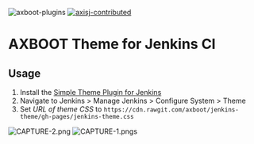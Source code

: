 ![axboot-plugins](https://img.shields.io/badge/Plugins-AXBOOT-red.svg)
[![axisj-contributed](https://img.shields.io/badge/AXISJ.com-Contributed-green.svg)](https://github.com/axisj)


# AXBOOT Theme for Jenkins CI

## Usage

1. Install the [Simple Theme Plugin for Jenkins](https://wiki.jenkins-ci.org/display/JENKINS/Simple+Theme+Plugin)
2. Navigate to Jenkins > Manage Jenkins > Configure System > Theme
3. Set _URL of theme CSS_ to `https://cdn.rawgit.com/axboot/jenkins-theme/gh-pages/jenkins-theme.css`

![CAPTURE-2.png](http://axboot.github.io/jenkins-theme/images/CAPTURE-2.png)
![CAPTURE-1.png](http://axboot.github.io/jenkins-theme/images/CAPTURE-1.png)s
